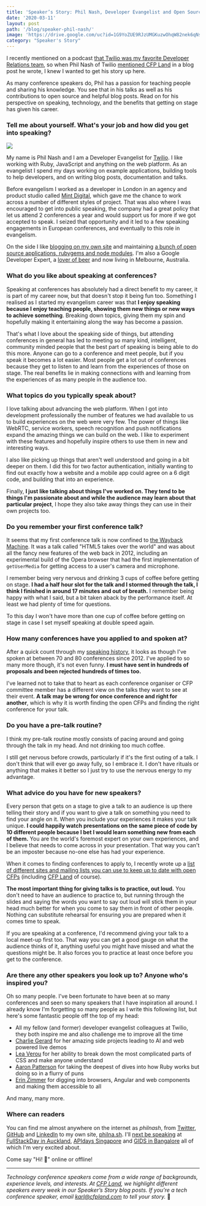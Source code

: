 ```yaml
---
title: 'Speaker’s Story: Phil Nash, Developer Evangelist and Open Source Maintainer'
date: '2020-03-11'
layout: post
path: '/blog/speaker-phil-nash/'
image: 'https://drive.google.com/uc?id=1G9YoZUE9RJzUMGKuzwOhqW82nek6qNsj'
category: "Speaker's Story"
---
```


I recently mentioned on a podcast [that Twilio was my favorite Developer Relations team](https://soundcloud.com/technicallytrue/career-advancement-through-public-speaking-karl-hughes), so when Phil Nash of Twilio [mentioned CFP Land](https://philna.sh/blog/2020/01/29/how-to-find-cfps-for-developer-conferences/) in a blog post he wrote, I knew I wanted to get his story up here.

As many conference speakers do, Phil has a passion for teaching people and sharing his knowledge. You see that in his talks as well as his contributions to open source and helpful blog posts. Read on for his perspective on speaking, technology, and the benefits that getting on stage has given his career.

<!--more-->

### Tell me about yourself. What's your job and how did you get into speaking?

<img src="https://drive.google.com/uc?id=1G9YoZUE9RJzUMGKuzwOhqW82nek6qNsj" class="right" />

My name is Phil Nash and I am a Developer Evangelist for [Twilio](https://www.twilio.com). I like working with Ruby, JavaScript and anything on the web platform. As an evangelist I spend my days working on example applications, building tools to help developers, and on writing blog posts, documentation and talks.

Before evangelism I worked as a developer in London in an agency and product studio called [Mint Digital](https://mintdigital.com/), which gave me the chance to work across a number of different styles of project. That was also where I was encouraged to get into public speaking, the company had a great policy that let us attend 2 conferences a year and would support us for more if we got accepted to speak. I seized that opportunity and it led to a few speaking engagements in European conferences, and eventually to this role in evangelism.

On the side I like [blogging on my own site](https://philna.sh/blog/) and maintaining [a bunch of open source applications, rubygems and node modules](https://github.com/philnash?tab=repositories). I'm also a Google Developer Expert, a [lover of beer](https://untappd.com/user/philnash) and now living in Melbourne, Australia.

### What do you like about speaking at conferences?

Speaking at conferences has absolutely had a direct benefit to my career, it is part of my career now, but that doesn't stop it being fun too. Something I realised as I started my evangelism career was that **I enjoy speaking because I enjoy teaching people, showing them new things or new ways to achieve something**. Breaking down topics, giving them my spin and hopefully making it entertaining along the way has become a passion.

That's what I love about the speaking side of things, but attending conferences in general has led to meeting so many kind, intelligent, community minded people that the best part of speaking is being able to do this more. Anyone can go to a conference and meet people, but if you speak it becomes a lot easier. Most people get a lot out of conferences because they get to listen to and learn from the experiences of those on stage. The real benefits lie in making connections with and learning from the experiences of as many people in the audience too.

### What topics do you typically speak about?

I love talking about advancing the web platform. When I got into development professionally the number of features we had available to us to build experiences on the web were very few. The power of things like WebRTC, service workers, speech recognition and push notifications expand the amazing things we can build on the web. I like to experiment with these features and hopefully inspire others to use them in new and interesting ways.

I also like picking up things that aren't well understood and going in a bit deeper on them. I did this for two factor authentication, initially wanting to find out exactly how a website and a mobile app could agree on a 6 digit code, and building that into an experience.

Finally, **I just like talking about things I've worked on. They tend to be things I'm passionate about and while the audience may learn about that particular project**, I hope they also take away things they can use in their own projects too.

### Do you remember your first conference talk?

It seems that my first conference talk is now confined to [the Wayback Machine](https://web.archive.org/web/20160809165416/http://devslovebacon.com/conferences/bacon-2012/talks/html5-takes-over-the-world). It was a talk called "HTML5 takes over the world" and was about all the fancy new features of the web back in 2012, including an experimental build of the Opera browser that had the first implementation of `getUserMedia` for getting access to a user's camera and microphone.

I remember being very nervous and drinking 3 cups of coffee before getting on stage. **I had a half hour slot for the talk and I stormed through the talk, I think I finished in around 17 minutes and out of breath.** I remember being happy with what I said, but a bit taken aback by the performance itself. At least we had plenty of time for questions.

To this day I won't have more than one cup of coffee before getting on stage in case I set myself speaking at double speed again.

### How many conferences have you applied to and spoken at?

After a quick count through my [speaking history](https://philna.sh/speaking/history), it looks as though I've spoken at between 70 and 80 conferences since 2012. I've applied to so many more though, it's not even funny. **I must have sent in hundreds of proposals and been rejected hundreds of times too.**

I've learned not to take that to heart as each conference organiser or CFP committee member has a different view on the talks they want to see at their event. **A talk may be wrong for once conference and right for another**, which is why it is worth finding the open CFPs and finding the right conference for your talk.

### Do you have a pre-talk routine?

I think my pre-talk routine mostly consists of pacing around and going through the talk in my head. And not drinking too much coffee.

I still get nervous before crowds, particularly if it's the first outing of a talk. I don't think that will ever go away fully, so I embrace it. I don't have rituals or anything that makes it better so I just try to use the nervous energy to my advantage.

### What advice do you have for new speakers?

Every person that gets on a stage to give a talk to an audience is up there telling their story and if you want to give a talk on something you need to find your angle on it. When you include your experiences it makes your talk unique. **I could happily watch presentations on the same piece of code by 10 different people because I bet I would learn something new from each of them.** You are the world's foremost expert on your own experiences, and I believe that needs to come across in your presentation. That way you can't be an imposter because no-one else has had your experience.

When it comes to finding conferences to apply to, I recently wrote up a [list of different sites and mailing lists you can use to keep up to date with open CFPs](https://philna.sh/blog/2020/01/29/how-to-find-cfps-for-developer-conferences/) (including [CFP Land](https://www.cfpland.com/) of course).

**The most important thing for giving talks is to practice, out loud.** You don't need to have an audience to practice to, but running through the slides and saying the words you want to say out loud will stick them in your head much better for when you come to say them in front of other people. Nothing can substitute rehearsal for ensuring you are prepared when it comes time to speak.

If you are speaking at a conference, I'd recommend giving your talk to a local meet-up first too. That way you can get a good gauge on what the audience thinks of it, anything useful you might have missed and what the questions might be. It also forces you to practice at least once before you get to the conference.

### Are there any other speakers you look up to? Anyone who's inspired you?

Oh so many people. I've been fortunate to have been at so many conferences and seen so many speakers that I have inspiration all around. I already know I'm forgetting so many people as I write this following list, but here's some fantastic people off the top of my head:

- All my fellow (and former) developer evangelist colleagues at Twilio, they both inspire me and also challenge me to improve all the time
- [Charlie Gerard](https://twitter.com/devdevcharlie) for her amazing side projects leading to AI and web powered live demos
- [Lea Verou](https://twitter.com/LeaVerou) for her ability to break down the most complicated parts of CSS and make anyone understand
- [Aaron Patterson](https://twitter.com/tenderlove) for taking the deepest of dives into how Ruby works but doing so in a flurry of puns
- [Erin Zimmer](https://twitter.com/erinjzimmer) for digging into browsers, Angular and web components and making them accessible to all

And many, many more.

### Where can readers

You can find me almost anywhere on the internet as _philnash_, from [Twitter](https://twitter.com/philnash), [GitHub](https://github.com/philnash) and [LinkedIn](https://www.linkedin.com/in/philnash/) to my own site, [philna.sh](https://philna.sh). I'll [next be speaking](https://philna.sh/speaking/) at [FullStackDay in Auckland](https://www.fullstackday.com/2020/), [APIdays Singapore](https://www.apidays.co/singapore) and [GIDS in Bangalore](https://developersummit.com/india/session.html?insert=PhilNash&type=WEB) all of which I'm very excited about.

Come say "Hi! 👋" online or offline!

---

_Technology conference speakers come from a wide range of backgrounds, experience levels, and interests. At [CFP Land](https://www.cfpland.com/), we highlight different speakers every week in our Speaker’s Story blog posts. If you’re a tech conference speaker, email [karl@cfpland.com](mailto:karl@cfpland.com) to tell your story._ 💌
